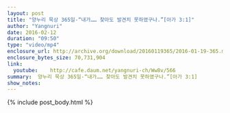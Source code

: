 ```yaml
---
layout: post
title: "양누리 묵상 365일-“내가…… 찾아도 발견치 못하였구나.”[아가 3:1]"
author: "Yangnuri"
date: 2016-02-12
duration: "09:50"
type: "video/mp4"
enclosure_url: http://archive.org/download/20160119365/2016-01-19-365.mp4
enclosure_bytes_size: 70,731,904       
link:
  youtube:    http://cafe.daum.net/yangnuri-ch/Ww8v/566
summary:  양누리 묵상 365일-“내가…… 찾아도 발견치 못하였구나.”[아가 3:1]
show_notes:
---
```

{% include post_body.html %}
